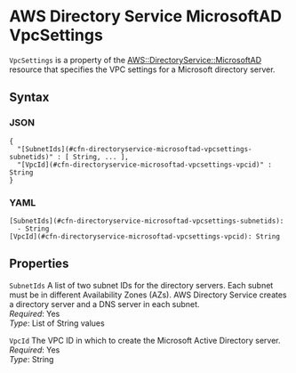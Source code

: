 # AWS Directory Service MicrosoftAD VpcSettings<a name="aws-properties-directoryservice-microsoftad-vpcsettings"></a>

`VpcSettings` is a property of the [AWS::DirectoryService::MicrosoftAD](aws-resource-directoryservice-microsoftad.md) resource that specifies the VPC settings for a Microsoft directory server\.

## Syntax<a name="w4ab1c21c14d648b5"></a>

### JSON<a name="aws-properties-directoryservice-microsoftad-vpcsettings-syntax.json"></a>

```
{
  "[SubnetIds](#cfn-directoryservice-microsoftad-vpcsettings-subnetids)" : [ String, ... ],
  "[VpcId](#cfn-directoryservice-microsoftad-vpcsettings-vpcid)" : String
}
```

### YAML<a name="aws-properties-directoryservice-microsoftad-vpcsettings-syntax.yaml"></a>

```
[SubnetIds](#cfn-directoryservice-microsoftad-vpcsettings-subnetids):
  - String
[VpcId](#cfn-directoryservice-microsoftad-vpcsettings-vpcid): String
```

## Properties<a name="w4ab1c21c14d648b7"></a>

`SubnetIds`  <a name="cfn-directoryservice-microsoftad-vpcsettings-subnetids"></a>
A list of two subnet IDs for the directory servers\. Each subnet must be in different Availability Zones \(AZs\)\. AWS Directory Service creates a directory server and a DNS server in each subnet\.  
*Required*: Yes  
*Type*: List of String values

`VpcId`  <a name="cfn-directoryservice-microsoftad-vpcsettings-vpcid"></a>
The VPC ID in which to create the Microsoft Active Directory server\.  
*Required*: Yes  
*Type*: String